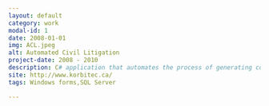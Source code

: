 ```yaml
---
layout: default
category: work
modal-id: 1
date: 2008-01-01
img: ACL.jpeg
alt: Automated Civil Litigation
project-date: 2008 - 2010
description: C# application that automates the process of generating court documents.<br/>Client uses a WinForms application that interacts with a local SQL Server database.
site: http://www.korbitec.ca/
tags: Windows forms,SQL Server 

---
```

